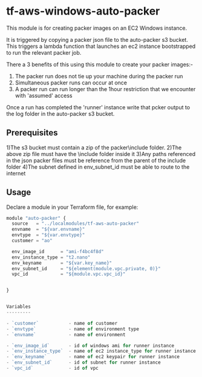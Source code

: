 tf-aws-windows-auto-packer
==========================

This module is for creating packer images on an EC2 Windows instance. 

It is triggered by copying a packer json file to the auto-packer s3 bucket. This triggers a lambda function that launches an ec2 instance bootstrapped to run the relevant packer job.

There a 3 benefits of this using this module to create your packer images:-

1) The packer run does not tie up your machine during the packer run
2) Simultaneous packer runs can occur at once 
3) A packer run can run longer than the 1hour restriction that we encounter with 'assumed' access

Once a run has completed the 'runner' instance write that pcker output to the log folder in the auto-packer s3 bucket.


Prerequisites
-------------

1)The s3 bucket must contain a zip of the packer\include folder.
2)The above zip file must have the \include folder inside it
3)Any paths referenced in the json packer files must be reference from the parent of the include folder
4)The subnet defined in env_subnet_id must be able to route to the internet

Usage
-----

Declare a module in your Terraform file, for example:


```js
module "auto-packer" {
  source   = "../localmodules/tf-aws-auto-packer"
  envname  = "${var.envname}"
  envtype  = "${var.envtype}"
  customer = "ao"

  env_image_id      = "ami-f4bc4f8d"
  env_instance_type = "t2.nano"
  env_keyname       = "${var.key_name}"
  env_subnet_id     = "${element(module.vpc.private, 0)}"
  vpc_id            = "${module.vpc.vpc_id}"


}


Variables
---------

- `customer`           - name of customer
- `envtype`            - name of environment type
- `envname`            - name of environment

- `env_image_id`       - id of windows ami for runner instance
- `env_instance_type`  - name of ec2 instance_type for runner instance
- `env_keyname`        - name of ec2 keypair for runner instance
- `env_subnet_id`      - id of subnet for runner instance
- `vpc_id`             - id of vpc

